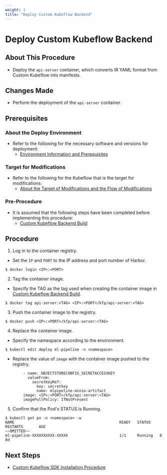 ```yaml
---
weight: 1
title: "Deploy Custom Kubeflow Backend"
---
```

# Deploy Custom Kubeflow Backend
## About This Procedure
* Deploy the `api-server` container, which converts IR YAML format from Custom Kubeflow into manifests.

## Changes Made
* Perform the deployment of the `api-server` container.

## Prerequisites
### About the Deploy Environment
* Refer to the following for the necessary software and versions for deployment:
    * [Environment Information and Prerequisites](../../../environment-information-and-prerequisites)

### Target for Modifications
* Refer to the following for the Kubeflow that is the target for modifications:
    * [About the Target of Modifications and the Flow of Modifications](../../../about-the-target-of-modifications-and-the-flow-of-modifications)

### Pre-Procedure
* It is assumed that the following steps have been completed before implementing this procedure:
    * [Custom Kubeflow Backend Build](../../../build-procedure/apfw-backend-related-build-procedure/build-apfw-backend)

## Procedure
1. Log in to the container registry.
* Set the `IP` and `PORT` to the IP address and port number of Harbor.
```
$ docker login <IP>:<PORT>
```

2. Tag the container image.
* Specify the TAG as the tag used when creating the container image in [Custom Kubeflow Backend Build](../../../build-procedure/apfw-backend-related-build-procedure/build-apfw-backend).
```
$ docker tag api-server:<TAG> <IP>:<PORT>/kfp/api-server:<TAG>
```

3. Push the container image to the registry.
```
$ docker push <IP>:<PORT>/kfp/api-server:<TAG>
```

4. Replace the container image.
* Specify the namespace according to the environment.
```
$ kubectl edit deploy ml-pipeline -n <namespace>
```

* Replace the value of `image` with the container image pushed to the registry.
```
        - name: OBJECTSTORECONFIG_SECRETACCESSKEY
          valueFrom:
            secretKeyRef:
              key: secretkey
              name: mlpipeline-minio-artifact
        image: <IP>:<PORT>/kfp/api-server:<TAG>
        imagePullPolicy: IfNotPresent
```

5. Confirm that the Pod's STATUS is Running.
```
$ kubectl get po -n <namespace> -w
NAME                                               READY   STATUS    RESTARTS       AGE
~~OMITTED~~
ml-pipeline-XXXXXXXXXX-XXXXX                       1/1     Running   0              8d
```

## Next Steps
* [Custom Kubeflow SDK Installation Procedure](../../../operation-confirmation/apfw-sdk-operation-confirmation/apfw-sdk-install)